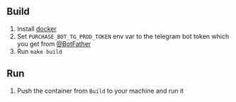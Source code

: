 ## Build

1. Install [docker](https://docs.docker.com/install/)
2. Set `PURCHASE_BOT_TG_PROD_TOKEN` env var to the telegram bot token which you get from [@BotFather](https://t.me/BotFather)
3. Run `make build`

## Run

1. Push the container from `Build` to your machine and run it
